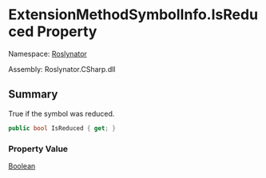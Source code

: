 # ExtensionMethodSymbolInfo\.IsReduced Property

Namespace: [Roslynator](../../README.md)

Assembly: Roslynator\.CSharp\.dll

## Summary

True if the symbol was reduced\.

```csharp
public bool IsReduced { get; }
```

### Property Value

[Boolean](https://docs.microsoft.com/en-us/dotnet/api/system.boolean)


